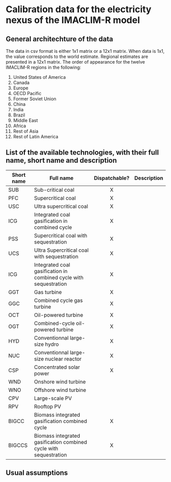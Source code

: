 # Calibration data for the electricity nexus of the IMACLIM-R model

## General architechture of the data

The data in csv format is either 1x1 matrix or a 12x1 matrix. When data is 1x1, the value corresponds to the world estimate. Regional estimates are presented in a 12x1 matrix. The order of appearance for the twelve IMACLIM-R regions in the following:
1) United States of America
2) Canada
3) Europe
4) OECD Pacific
5) Former Soviet Union
6) China
7) India
8) Brazil
9) Middle East
10) Africa
11) Rest of Asia
12) Rest of Latin America


## List of the available technologies, with their full name, short name and description

| Short name        | Full name     | Dispatchable?| Description |
|--------------|-----------|:------------:|------------|
|SUB  | Sub-critical coal    |   X     |  |
|PFC     | Supercritical coal|    X    |  |
|USC    | Ultra supercritical coal|     X  |  |
|ICG   |Integrated coal gasification in combined cycle|    X   |  |
|PSS     | Supercritical coal with sequestration|     X   |  |
|UCS   | Ultra Supercritical coal with sequestration|    X    |  |
|ICG   |Integrated coal gasification in combined cycle with sequestration|  X     |  |
|GGT   |Gas turbine|   X    |  |
|GGC|Combined cycle gas turbine|    X   |  |
|OCT|Oil-powered turbine|   X    |  |
|OGT|Combined-cycle oil-powered turbine|   X    |  |
|HYD|Conventionnal large-size hydro|   X    |  |
|NUC|Conventionnal large-size nuclear reactor|   X    |  |
|CSP|Concentrated solar power|   X    |  |
|WND|Onshore wind turbine|      |  |
|WNO|Offshore wind turbine|      |  |
|CPV|Large-scale PV|      |  |
|RPV|Rooftop PV|      |  |
|BIGCC|Biomass integrated gasification combined cycle|   X   |  |
|BIGCCS|Biomass integrated gasification combined cycle with sequestration|   X   |  |

## Usual assumptions
